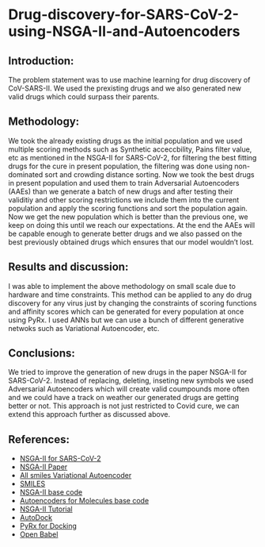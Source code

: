 # Drug-discovery-for-SARS-CoV-2-using-NSGA-II-and-Autoencoders

## Introduction: 
The problem statement was to use machine learning for drug discovery of CoV-SARS-II. We used the prexisting drugs and we also generated new valid drugs which could surpass their parents.

## Methodology:
We took the already existing drugs as the initial population and we used multiple scoring methods such as Synthetic acceccbility, Pains filter value, etc as mentioned in the NSGA-II for SARS-CoV-2, for filtering the best fitting drugs for the cure in present population, the filtering was done using non-dominated sort and crowding distance sorting. Now we took the best drugs in present population and used them to train Adversarial Autoencoders (AAEs) than we generate a batch of new drugs and after testing their validitiy and other scoring restrictions we include them into the current population and apply the scoring functions and sort the population again. Now we get the new population which is better than the previous one, we keep on doing this until we reach our expectations. At the end the AAEs will be capable enough to generate better drugs and we also passed on the best previously obtained drugs which ensures that our model wouldn’t lost.

## Results and discussion:
I was able to implement the above methodology on small scale due to hardware and time constraints. This method can be applied to any do drug discovery for any virus just by changing the constraints of scoring functions and affinity scores which can be generated for every population at once using PyRx. I used ANNs but we can use a bunch of different generative netwoks such as Variational Autoencoder, etc.

## Conclusions:
We tried to improve the generation of new drugs in the paper NSGA-II for SARS-CoV-2. Instead of replacing, deleting, inseting new symbols we used Adversarial Autoencoders which will create valid coumpounds more often and we could have a track on weather our generated drugs are getting better or not. This approach is not just restricted to Covid cure, we can extend this approach further as discussed above.

## References: 
- [NSGA-II for SARS-CoV-2](https://arxiv.org/abs/2005.02666)
- [NSGA-II Paper](https://www.iitk.ac.in/kangal/Deb_NSGA-II.pdf)
- [All smiles Variational Autoencoder](https://arxiv.org/pdf/1905.13343v2.pdf)
- [SMILES](https://en.wikipedia.org/wiki/Simplified_molecular-input_line-entry_system)
- [NSGA-II base code](https://github.com/sahutkarsh/NSGA-II)
- [Autoencoders for Molecules base code](https://github.com/molecularsets/moses/tree/master/moses)
- [NSGA-II Tutorial](http://oklahomaanalytics.com/data-science-techniques/nsga-ii-explained/)
- [AutoDock](http://autodock.scripps.edu/faqs-help/how-to/how-to-prepare-a-ligand-file-for-autodock4)
- [PyRx for Docking](https://pyrx.sourceforge.io)
- [Open Babel](http://openbabel.org/wiki/Main_Page)
